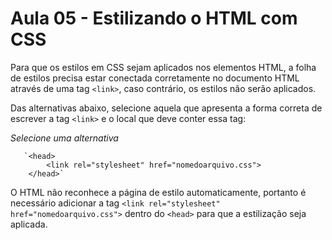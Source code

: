 # Aula 05 - Estilizando o HTML com CSS

Para que os estilos em CSS sejam aplicados nos elementos HTML, a folha de estilos precisa estar conectada corretamente no documento HTML através de uma tag `<link>`, caso contrário, os estilos não serão aplicados.

Das alternativas abaixo, selecione aquela que apresenta a forma correta de escrever a tag `<link>` e o local que deve conter essa tag:

*Selecione uma alternativa*

       `<head>
            <link rel="stylesheet" href="nomedoarquivo.css">
        </head>`

O HTML não reconhece a página de estilo automaticamente, portanto é necessário adicionar a tag `<link rel="stylesheet" href="nomedoarquivo.css">` dentro do `<head>` para que a estilização seja aplicada.